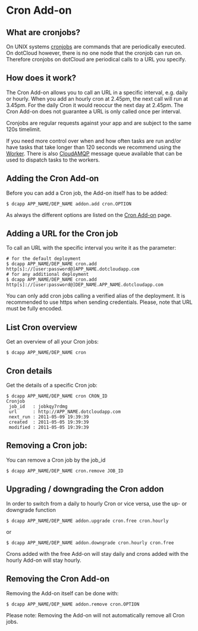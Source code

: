 # Cron Add-on

## What are cronjobs?

On UNIX systems [cronjobs](http://en.wikipedia.org/wiki/Cron) are commands that
are periodically executed. On dotCloud however, there is no one node that
the cronjob can run on. Therefore cronjobs on dotCloud are periodical calls
to a URL you specify.

## How does it work?

The Cron Add-on allows you to call an URL in a specific interval, e.g. daily or
hourly. When you add an hourly cron at 2.45pm, the next call will run at
3.45pm. For the daily Cron it would reoccur the next day at 2.45pm. The Cron
Add-on does not guarantee a URL is only called once per interval.

Cronjobs are regular requests against your app and are subject to the same 120s
timelimit.

If you need more control over when and how often tasks are run and/or have
tasks that take longer than 120 seconds we recommend using the
[Worker](https://next.dotcloud.com/add-ons/worker). There is also
[CloudAMQP](https://next.dotcloud.com/add-ons/cloudamqp) message queue
available that can be used to dispatch tasks to the workers.

## Adding the Cron Add-on

Before you can add a Cron job, the Add-on itself has to be added:

~~~
$ dcapp APP_NAME/DEP_NAME addon.add cron.OPTION
~~~

As always the different options are listed on the [Cron
Add-on](https://next.dotcloud.com/add-ons/cron) page.

## Adding a URL for the Cron job

To call an URL with the specific interval you write it as the parameter:

~~~
# for the default deployment
$ dcapp APP_NAME/DEP_NAME cron.add http[s]://[user:password@]APP_NAME.dotcloudapp.com
# for any additional deployment
$ dcapp APP_NAME/DEP_NAME cron.add http[s]://[user:password@]DEP_NAME.APP_NAME.dotcloudapp.com
~~~

You can only add cron jobs calling a verified alias of the deployment. It is
recommended to use https when sending credentials. Please, note that URL must be fully encoded.

## List Cron overview

Get an overview of all your Cron jobs:

~~~
$ dcapp APP_NAME/DEP_NAME cron
~~~

## Cron details

Get the details of a specific Cron job:

~~~
$ dcapp APP_NAME/DEP_NAME cron CRON_ID
Cronjob
 job_id   : jobkqy7rdmg
 url      : http://APP_NAME.dotcloudapp.com
 next_run : 2011-05-09 19:39:39
 created  : 2011-05-05 19:39:39
 modified : 2011-05-05 19:39:39
~~~

## Removing a Cron job:

You can remove a Cron job by the job_id

~~~
$ dcapp APP_NAME/DEP_NAME cron.remove JOB_ID
~~~

## Upgrading / downgrading the Cron addon

In order to switch from a daily to hourly Cron or vice versa, use the up- or
downgrade function

~~~
$ dcapp APP_NAME/DEP_NAME addon.upgrade cron.free cron.hourly
~~~

or

~~~
$ dcapp APP_NAME/DEP_NAME addon.downgrade cron.hourly cron.free
~~~

Crons added with the free Add-on will stay daily and crons added with the
hourly Add-on will stay hourly.

## Removing the Cron Add-on

Removing the Add-on itself can be done with:

~~~
$ dcapp APP_NAME/DEP_NAME addon.remove cron.OPTION
~~~

Please note: Removing the Add-on will not automatically remove all Cron jobs.


